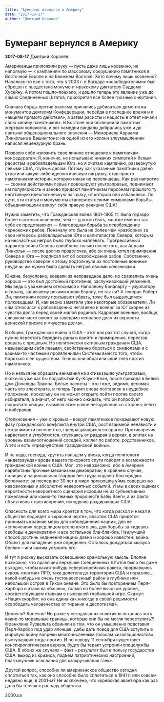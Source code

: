 ```yaml
---
title: "Бумеранг вернулся в Америку"
date: "2017-08-17"
author: "Дмитрий Королев"
---
```


# Бумеранг вернулся в Америку

**2017-08-17** Дмитрий Королев

Американцы приложили руку — пусть даже лишь косвенно, не  напрямую — к кампаниям по массовому сокрушению памятников в Восточной  Европе и на Ближнем Востоке. Хотя почему лишь косвенно? Началось-то все с  того, что в 2003 г. в Багдаде «освободителями» был сброшен с пьедестала  монумент иракскому диктатору Саддаму Хусейну. А потом пошло-поехало, и  дошло теперь это явление уже до самих Соединенных Штатов, приобретая все  более грозные очертания.

Сначала борцы против расизма принялись добиваться демонтажа  монументов деятелям Конфедерации, перейдя в последнее время и к «акциям  прямого действия», а затем расисты и нацисты в ответ начали свою «войну  памятников». В Бостоне они осквернили памятник жертвам холокоста, и вот  намедни вандалы добрались уже и до святыни общенационального значения —  Мемориала Авраама Линкольна в Вашингтоне: на одной из его колонн  злоумышленник написал нецензурную брань.

Позволю себе изложить свое личное отношение к памятникам  конфедератам. Я, конечно, не испытываю никаких симпатий к белым расистам  и рабовладельцам Юга, но я считаю кампанию, развернутую левыми США,  глупым делом. Потому как указанные памятники давно утратили какую-либо  идеологическую нагрузку, став просто памятниками истории, которую никак  не перепишешь. Как раз напротив — своими действиями левые провоцируют  ультраправых, поднимают им популярность и заново придают памятникам  персонам прошлого ту негативную идеологическую нагрузку, от которой они  избавились. По сути, эти статуи и монументы становятся некими символами  борьбы, объединяющими вокруг себя правую реакцию США!

Нужно заметить, что Гражданская война 1861–1865 гг. была гораздо  более сложным явлением, чем — должно быть, многие именно так себе ее  представляют — благородная борьба за освобождение чернокожих рабов.  Поначалу это была не более чем «разборка» за свои интересы  рабовладельцев Юга и капиталистов Севера, которым на несчастных негров  было глубоко наплевать. Прогрессивный характер война Севера приобрела  только после того, как Авраам Линкольн — после долгих проволочек, ибо он  очень хотел примирения Севера и Юга — подписал акт об освобождении  рабов. Собственно, руководство северян к этому подтолкнули их постоянные  военные неудачи: им нужно было сделать негров своими союзниками.



Южане, безусловно, воевали за неправедное дело, но сражались очень  хорошо — это был достойный противник, заслуживающий уважения. Мы ведь с  уважением относимся к Наполеону Бонапарту – узурпатору и тирану,  залившему реками крови Европу, не так ли? А генерал Роберт Ли, памятники  коему призывают убрать, тоже был выдающимся полководцем. И, как верно  заметили уже некоторые обозреватели, Ли сам относился к рабовладению  негативно и воевал за Юг скорее из чувства долга перед своей малой  родиной. Кадровые военные, вообще, слишком часто воюют за заведомо  неправое дело из верности воинской присяге и «чувства долга».

В общем, Гражданская война в США – этот как раз тот случай, когда  нужно перестать бередить раны и прийти к примирению, перестав воевать с  прошлым. Но политически активным гражданам США, называющим себя  левыми, свойственно бороться с символами и с какими-то частными  проявлениями Системы вместо того, чтобы бороться с ее существом. Теперь  они обратили свой гнев против памятников.

Но и нельзя не обращать внимания на активизацию ультраправых, включая  уже как бы подзабытый Ку-Клукс-Клан, после прихода в Белый дом Дональда  Трампа. Белые расисты – это тоже, видимо, весомая часть его электората,  и теперь Трамп снова поставлен в неудобное положение, поскольку он не  может открыто пойти против своего избирателя, а значит, от него можно  ожидать, что он попробует покрывать «наци», вызывая этим новое  негодование со стороны левых и либералов.

Столкновения – уже с кровью – вокруг памятников показывают новую фазу  гражданского конфликта внутри США, рост взаимной ненависти и  нетерпимости оппонентов, превращающихся во врагов. Противоречия  нарастают и углубляются, спускаясь от раздрая в верхах, в элитах на  уровень взаимоотношений соседей, коллег по работе, родственников. А это и  есть «предчувствие гражданской войны».

И не надо, господа, крутить пальцем у виска, когда политологи  «андеграунда» вроде вашего покорного слуги говорят о возможности  гражданской войны в США. Мол, это невозможно, ибо в Америке наработаны  прочные механизмы демократии; в крайнем случае, полиция и национальная  гвардия без труда подавят беспорядки. Вспомните: за последние 30 лет в  мире произошла уйма совершенно невозможных и абсолютно невероятных  событий. И мы в своих оценках вероятности невероятного сценария исходим  не из субъективных пожеланий или каких-то темных пророчеств Бабы Ванги, а  из факта объективных противоречий, исподволь раздирающих США.



Опасность для всего мира кроется в том, что когда раскол и накал в  обществе подойдет к «красной черте», властям США придется принимать  крайние меры для «объединения нации», для ее «сплочения» перед лицом  вселенского зла, для борьбы за «идеалы свободы и демократии» и все  остальное бла-бла-бла. Наилучший способ достичь «единения нации» давно и  хорошо известен: война. Объект для нападения уже определен. Осталось  дождаться «казуса белли» – или самим устроить его.

И тут я рискну высказать совершенно крамольную мысль. Вполне возможно, что правящей  верхушке Соединенных Штатов было бы даже выгодно, чтобы какая-нибудь  северокорейская ракета, прорвавшись сквозь «зонтик» ПРО, таки долетела  до территории США и поразила… какой-нибудь не очень густонаселенный  район в глубинке или небольшой остров в Тихом океане. Это было бы повторением Перл-Харбора и атаки на «башни», только на  более высоком уровне, соответствующем ставкам в нынешней глобальной  игре. Скажут: «Нация скорбит, но она едина как никогда в своей решимости  освободить человечество от тирании и деспотизма».

Цинично? Конечно! Но разве у сегодняшних политиков остались хоть  какие-то моральные границы, которые они бы не могли переступить?!  Франклина Рузвельта обвиняли в том, что он умышленно подставил  Перл-Харбор под удар японцев, дабы дать повод для США вступить в мировую  войну вопреки многочисленным голосам «изоляционистов», выступавших  тогда против. И по поводу 11 сентября существует конспирологическая  версия, будто бы теракт устроили спецслужбы США. В обоих же случаях –  факт – результат был в пользу государства США: выход из кризиса, подъем  патриотических настроений, благозвучные основания для «закручивания  гаек».

Другой вопрос, способно ли американское общество сегодня сплотиться  так, как оно способно было сплотиться в 1941 г. или совсем недавно еще, в  2001-м? Не исключено, что корейская авантюра как раз дала бы толчок к  распаду общества. 

2000.ua
